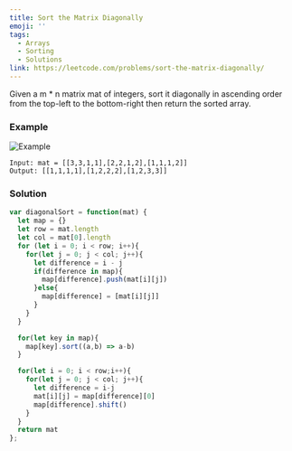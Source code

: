 ```yaml
---
title: Sort the Matrix Diagonally
emoji: ''
tags:
  - Arrays
  - Sorting
  - Solutions
link: https://leetcode.com/problems/sort-the-matrix-diagonally/
---
```


Given a m * n matrix mat of integers, sort it diagonally in ascending order from the top-left to the bottom-right then return the sorted array.

### Example

![Example](https://assets.leetcode.com/uploads/2020/01/21/1482_example_1_2.png)

```
Input: mat = [[3,3,1,1],[2,2,1,2],[1,1,1,2]]
Output: [[1,1,1,1],[1,2,2,2],[1,2,3,3]]
```

### Solution 

``` js
var diagonalSort = function(mat) {
  let map = {}
  let row = mat.length
  let col = mat[0].length
  for (let i = 0; i < row; i++){
    for(let j = 0; j < col; j++){
      let difference = i - j
      if(difference in map){
        map[difference].push(mat[i][j])
      }else{
        map[difference] = [mat[i][j]]
      }
    }
  }

  for(let key in map){
    map[key].sort((a,b) => a-b)
  }

  for(let i = 0; i < row;i++){
    for(let j = 0; j < col; j++){
      let difference = i-j
      mat[i][j] = map[difference][0]
      map[difference].shift()
    }
  }
  return mat
};
```